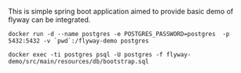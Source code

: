
This is simple spring boot application aimed to provide basic demo of flyway can be integrated. 
```
docker run -d --name postgres -e POSTGRES_PASSWORD=postgres  -p 5432:5432 -v `pwd`:/flyway-demo postgres

docker exec -ti postgres psql -U postgres -f flyway-demo/src/main/resources/db/bootstrap.sql

```